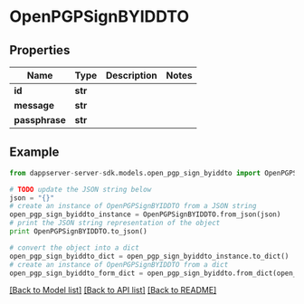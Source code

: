 # OpenPGPSignBYIDDTO


## Properties

Name | Type | Description | Notes
------------ | ------------- | ------------- | -------------
**id** | **str** |  | 
**message** | **str** |  | 
**passphrase** | **str** |  | 

## Example

```python
from dappserver-server-sdk.models.open_pgp_sign_byiddto import OpenPGPSignBYIDDTO

# TODO update the JSON string below
json = "{}"
# create an instance of OpenPGPSignBYIDDTO from a JSON string
open_pgp_sign_byiddto_instance = OpenPGPSignBYIDDTO.from_json(json)
# print the JSON string representation of the object
print OpenPGPSignBYIDDTO.to_json()

# convert the object into a dict
open_pgp_sign_byiddto_dict = open_pgp_sign_byiddto_instance.to_dict()
# create an instance of OpenPGPSignBYIDDTO from a dict
open_pgp_sign_byiddto_form_dict = open_pgp_sign_byiddto.from_dict(open_pgp_sign_byiddto_dict)
```
[[Back to Model list]](../README.md#documentation-for-models) [[Back to API list]](../README.md#documentation-for-api-endpoints) [[Back to README]](../README.md)


